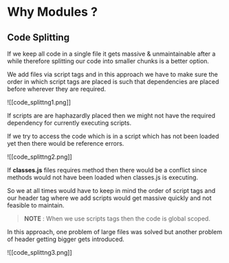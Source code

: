 
# **Why Modules ?**

## **Code Splitting**

If we keep all code in a single file it gets massive & unmaintainable after a while therefore splitting our code into smaller chunks is a better option.

We add files via script tags and in this approach we have to make sure the order in which script tags are placed is such that dependencies are placed before wherever they are required.

![[code_splittng1.png]]

If scripts are are haphazardly placed then we might not have the required dependency for currently executing scripts.

If we try to access the code which is in a script which has not been loaded yet then there would be reference errors.

![[code_splittng2.png]]

If **classes.js** files requires method then there would be a conflict since methods would not have been loaded when classes.js is executing.

So we at all times would have to keep in mind the order of script tags and our header tag where we add scripts would get massive quickly and not feasible to maintain.

> **NOTE** : When we use scripts tags then the code is global scoped.

In this approach, one problem of large files was solved but another problem of header getting bigger gets introduced.

![[code_splittng3.png]]
